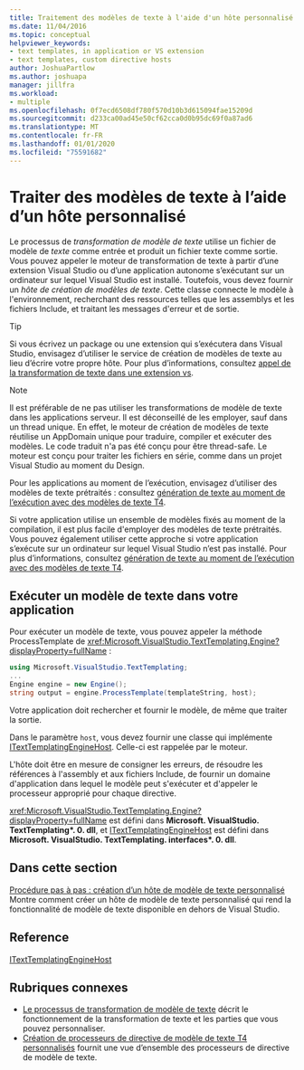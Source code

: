 ```yaml
---
title: Traitement des modèles de texte à l'aide d'un hôte personnalisé
ms.date: 11/04/2016
ms.topic: conceptual
helpviewer_keywords:
- text templates, in application or VS extension
- text templates, custom directive hosts
author: JoshuaPartlow
ms.author: joshuapa
manager: jillfra
ms.workload:
- multiple
ms.openlocfilehash: 0f7ecd6508df780f570d10b3d615094fae15209d
ms.sourcegitcommit: d233ca00ad45e50cf62cca0d0b95dc69f0a87ad6
ms.translationtype: MT
ms.contentlocale: fr-FR
ms.lasthandoff: 01/01/2020
ms.locfileid: "75591682"
---
```

# <a name="process-text-templates-by-using-a-custom-host"></a>Traiter des modèles de texte à l’aide d’un hôte personnalisé

Le processus de *transformation de modèle de texte* utilise un fichier de modèle de *texte* comme entrée et produit un fichier texte comme sortie. Vous pouvez appeler le moteur de transformation de texte à partir d’une extension Visual Studio ou d’une application autonome s’exécutant sur un ordinateur sur lequel Visual Studio est installé. Toutefois, vous devez fournir un *hôte de création de modèles de texte*. Cette classe connecte le modèle à l'environnement, recherchant des ressources telles que les assemblys et les fichiers Include, et traitant les messages d'erreur et de sortie.

> [!TIP]
> Si vous écrivez un package ou une extension qui s’exécutera dans Visual Studio, envisagez d’utiliser le service de création de modèles de texte au lieu d’écrire votre propre hôte. Pour plus d’informations, consultez [appel de la transformation de texte dans une extension vs](../modeling/invoking-text-transformation-in-a-vs-extension.md).

> [!NOTE]
> Il est préférable de ne pas utiliser les transformations de modèle de texte dans les applications serveur. Il est déconseillé de les employer, sauf dans un thread unique. En effet, le moteur de création de modèles de texte réutilise un AppDomain unique pour traduire, compiler et exécuter des modèles. Le code traduit n'a pas été conçu pour être thread-safe. Le moteur est conçu pour traiter les fichiers en série, comme dans un projet Visual Studio au moment du Design.
>
> Pour les applications au moment de l’exécution, envisagez d’utiliser des modèles de texte prétraités : consultez [génération de texte au moment de l’exécution avec des modèles de texte T4](../modeling/run-time-text-generation-with-t4-text-templates.md).

Si votre application utilise un ensemble de modèles fixés au moment de la compilation, il est plus facile d'employer des modèles de texte prétraités. Vous pouvez également utiliser cette approche si votre application s’exécute sur un ordinateur sur lequel Visual Studio n’est pas installé. Pour plus d’informations, consultez [génération de texte au moment de l’exécution avec des modèles de texte T4](../modeling/run-time-text-generation-with-t4-text-templates.md).

## <a name="execute-a-text-template-in-your-application"></a>Exécuter un modèle de texte dans votre application

Pour exécuter un modèle de texte, vous pouvez appeler la méthode ProcessTemplate de <xref:Microsoft.VisualStudio.TextTemplating.Engine?displayProperty=fullName> :

```csharp
using Microsoft.VisualStudio.TextTemplating;
...
Engine engine = new Engine();
string output = engine.ProcessTemplate(templateString, host);
```

 Votre application doit rechercher et fournir le modèle, de même que traiter la sortie.

 Dans le paramètre `host`, vous devez fournir une classe qui implémente [ITextTemplatingEngineHost](/previous-versions/visualstudio/visual-studio-2012/bb126505(v=vs.110)). Celle-ci est rappelée par le moteur.

 L'hôte doit être en mesure de consigner les erreurs, de résoudre les références à l'assembly et aux fichiers Include, de fournir un domaine d'application dans lequel le modèle peut s'exécuter et d'appeler le processeur approprié pour chaque directive.

 <xref:Microsoft.VisualStudio.TextTemplating.Engine?displayProperty=fullName> est défini dans **Microsoft. VisualStudio. TextTemplating\*. 0. dll**, et [ITextTemplatingEngineHost](/previous-versions/visualstudio/visual-studio-2012/bb126505(v=vs.110)) est défini dans **Microsoft. VisualStudio. TextTemplating. interfaces\*. 0. dll**.

## <a name="in-this-section"></a>Dans cette section
 [Procédure pas à pas : création d’un hôte de modèle de texte personnalisé](../modeling/walkthrough-creating-a-custom-text-template-host.md) Montre comment créer un hôte de modèle de texte personnalisé qui rend la fonctionnalité de modèle de texte disponible en dehors de Visual Studio.

## <a name="reference"></a>Reference
 [ITextTemplatingEngineHost](/previous-versions/visualstudio/visual-studio-2012/bb126505(v=vs.110))

## <a name="related-sections"></a>Rubriques connexes

- [Le processus de transformation de modèle de texte](../modeling/the-text-template-transformation-process.md) décrit le fonctionnement de la transformation de texte et les parties que vous pouvez personnaliser.
- [Création de processeurs de directive de modèle de texte T4 personnalisés](../modeling/creating-custom-t4-text-template-directive-processors.md) fournit une vue d’ensemble des processeurs de directive de modèle de texte.
